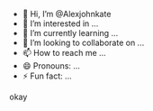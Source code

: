 - 👋 Hi, I’m @Alexjohnkate
- 👀 I’m interested in ...
- 🌱 I’m currently learning ...
- 💞️ I’m looking to collaborate on ...
- 📫 How to reach me ...
- 😄 Pronouns: ...
- ⚡ Fun fact: ...

<!---
Alexjohnkate/Alexjohnkate is a ✨ special ✨ repository because its `README.md` (this file) appears on your GitHub profile.
You can click the Preview link to take a look at your changes.
--->
okay 
